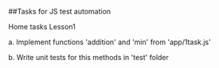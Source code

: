 ##Tasks for JS test automation

Home tasks
Lesson1

a. Implement functions 'addition' and 'min' from 'app/1task.js'

b. Write unit tests for this methods in 'test' folder
